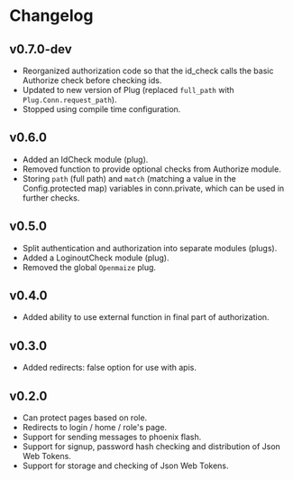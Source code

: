 # Changelog

## v0.7.0-dev

* Reorganized authorization code so that the id_check calls the basic Authorize check before checking ids.
* Updated to new version of Plug (replaced `full_path` with `Plug.Conn.request_path`).
* Stopped using compile time configuration.

## v0.6.0

* Added an IdCheck module (plug).
* Removed function to provide optional checks from Authorize module.
* Storing `path` (full path) and `match` (matching a value in the Config.protected map)
variables in conn.private, which can be used in further checks.

## v0.5.0

* Split authentication and authorization into separate modules (plugs).
* Added a LoginoutCheck module (plug).
* Removed the global `Openmaize` plug.

## v0.4.0

* Added ability to use external function in final part of authorization.

## v0.3.0

* Added redirects: false option for use with apis.

## v0.2.0

* Can protect pages based on role.
* Redirects to login / home / role's page.
* Support for sending messages to phoenix flash.
* Support for signup, password hash checking and distribution of Json Web Tokens.
* Support for storage and checking of Json Web Tokens.
